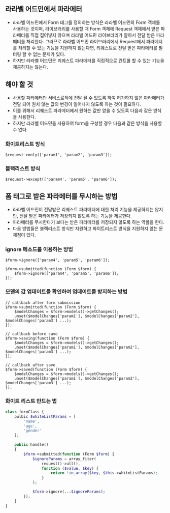 ## 라라벨 어드민에서 파라메터
- 라라벨 어드민에서 Form 태그를 정의하는 방식은 라라벨 어드민의 Form 객체를 사용하는 것이며, 라이브러리를 사용할 때 Form 객체에 Request 객체에서 받은 파라메터를 직접 집어넣지 않으며 라라벨 어드민 라이브러리가 알아서 전달 받은 파라메터를 처리한다. 그러므로 라라벨 어드민 라이브러리에서 Request에서 파라메터를 처리할 수 있는 기능을 지원하지 않는다면, 리퀘스트로 전달 받은 파라메터를 필터링 할 수 없는 문제가 있다.
- 하지만 라라벨 어드민은 리퀘스트 파라메터를 직접적으로 컨트롤 할 수 있는 기능을 제공하지는 않는다.

## 해야 할 것
- 사용할 파라메터만 서비스로직에 전달 될 수 있도록 하여 허가하지 않은 파라메터가 전달 되어 원치 않는 값의 변경이 일어나지 않도록 하는 것이 필요하다.
- 이를 위해서 리퀘스트 파라메터에서 원하는 값만 얻을 수 있도록 다음과 같은 방식을 사용한다.
- 하지만 라라벨 어드민을 사용하여 form을 구성할 경우 다음과 같은 방식을 사용할 수 없다.

### 화이트리스트 방식
```
$request->only(['param1', 'param2', 'param3']);
```
### 블랙리스트 방식
```
$request->except(['param4', 'param5', 'param6']);
```

## 폼 태그로 받은 파라메터를 무시하는 방법
- 라라벨 어드민이 전달받은 리퀘스트 파라메터에 대한 처리 기능을 제공하지는 않지만, 전달 받은 파라메터가 저장되지 않도록 하는 기능을 제공한다.
- 파라메터를 무시한다기 보다는 받은 파라메터를 저장되지 않도록 하는 역할을 한다.
- 다음 방법들은 블랙리스트 방식만 지원하고 화이트리스트 방식을 지원하지 않는 문제점이 있다.

### ignore 메소드를 이용하는 방법
```
$form->ignore(['param4', 'param5', 'param6']);
```
```
$form->submitted(function (Form $form) {
    $form->ignore(['param4', 'param5', 'param6']);
});
```

### 모델의 값 업데이트를 확인하여 업데이트를 방지하는 방법
```
// callback after form submission
$form->submitted(function (Form $form) {
    $modelChanges = $form->models()->getChanges();
    unset($modelChanges['param1'], $modelChanges['param2'], $modelChanges['param3'] ...);
});
```

```
// callback before save
$form->saving(function (Form $form) {
    $modelChanges = $form->models()->getChanges();
    unset($modelChanges['param1'], $modelChanges['param2'], $modelChanges['param3'] ...);
});
```

```
// callback after save
$form->saved(function (Form $form) {
    $modelChanges = $form->models()->getChanges();
    unset($modelChanges['param1'], $modelChanges['param2'], $modelChanges['param3'] ...);
});
```

### 화이트 리스트 만드는 법
```php
class formClass {
    pulbic $whiteListParams = [
        'name',
        'age',
        'gender'
    ];

    public handle()
    {
        $form->submitted(function (Form $form) {
            $ignoreParams = array_fiter(
                request()->all(), 
                function ($value, $key) {
                    return !in_array($key, $this->whiteListParams);
                }
            );

            $form->ignore(...$ignoreParams);
        });
    }
}
```
